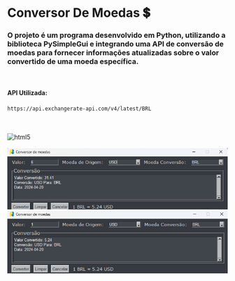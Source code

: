 # Conversor De Moedas 💲
### O projeto é um programa desenvolvido em Python, utilizando a biblioteca PySimpleGui e integrando uma API de conversão de moedas para fornecer informações atualizadas sobre o valor convertido de uma moeda específica.


<br>

#### API Utilizada:
```text
https://api.exchangerate-api.com/v4/latest/BRL
```

<br>

<div style="display: inline_block"><br/>
  <img align="center" alt="html5" src="https://img.shields.io/badge/Python-3776AB?style=for-the-badge&logo=python&logoColor=white">
</div>

<br>

<div style="display: inline_block">
  <img src="https://github.com/Luwix/ConversorDeMoedas/blob/main/conversor.png">

  <img src="https://github.com/Luwix/ConversorDeMoedas/blob/main/conversor22.png">
</div>

